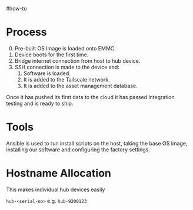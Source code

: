 #how-to
# Process

0. Pre-built OS Image is loaded onto EMMC.
1. Device boots for the first time.
2. Bridge internet connection from host to hub device.
3. SSH connection is made to the device and:
	1. Software is loaded.
	2. It is added to the Tailscale network.
	3. It is added to the asset management database.

Once it has pushed its first data to the cloud it has passed integration testing and is ready to ship.

# Tools

Ansible is used to run install scripts on the host, taking the base OS image, installing our software and configuring the factory settings.

# Hostname Allocation

This makes individual hub devices easily 

`hub-<serial-no>`
e.g. `hub-9200123`
